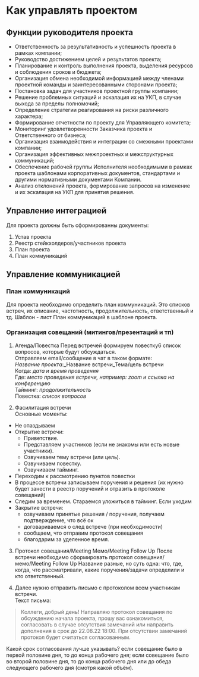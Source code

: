# Как управлять проектом

## Функции руководителя проекта
- Ответственность за результативность и успешность проекта в рамках компании; 
- Руководство достижением целей и результатов проекта; 
- Планирование и контроль выполнения проекта, выделения ресурсов и соблюдения сроков и бюджета; 
- Организация обмена необходимой информацией между членами проектной команды и заинтересованными сторонами проекта; 
- Постановка задач для участников проектной группы компании; 
- Решение проблемных ситуаций и эскалация их на УКП, в случае выхода за пределы полномочий; 
- Определение стратегии реагирования на риски различного характера; 
- Формирование отчетности по проекту для Управляющего комитета; 
- Мониторинг удовлетворенности Заказчика проекта и Ответственного от бизнеса; 
- Организация взаимодействия и интеграции со смежными проектами компании; 
- Организация эффективных межпроектных и межструктурных коммуникаций; 
- Обеспечение рабочей группы Исполнителя необходимыми в рамках проекта шаблонами корпоративных документов, стандартами и другими нормативными документами Компании. 
- Анализ отклонений проекта, формирование запросов на изменение и их эскалация на УКП для принятия решения. 

## Управление интеграцией
Для проекта должны быть сформированны документы:
1. Устав проекта
2. Реестр стейкхолдеров/участников проекта
3. План проекта
4. План коммуникаций

## Управление коммуникацией
### План коммуникаций
Для проекта необходимо определить план коммуникаций. Это списков встреч, их описание, частотность, продолжительность, ответственный и тд.
Шаблон - лист План коммуникаций в шаблоне проекта.


### Организация совещаний (митингов/презентаций и тп)
1. Агенда/Повестка
   Перед встречей формируем повестку6 список вопросов, которые будут обсуждаться.  
   Отправляем email/сообщение в чат в таком формате:  
   _Название проекта_:_Название встречи_Тема/цель встречи  
   Когда: _дата и время проведения_  
   Где: _место проведения встречи, например: zoom и ссылка на конференцию_  
   Тайминг: _продолжительность_  
   Повестка: _список вопросов_  
    
2. Фасилитация встречи  
  Основные моменты:
  - Не опаздываем
  - Открытие встречи:
     - Приветствие.
     - Представляем участников (если не знакомы или есть новые участники).
     - Озвучиваем тему встречи (или цель).
     - Озвучиваем повестку.
     - Озвучиваем тайминг.
  - Переходим к рассмотрению пунктов повестки
  - В процессе встречи записываем поручения и решения (их нужно будет занести в реестр поручений и отразить в протоколе совещаний)
  - Следим за временем. Стараемся уложиться в тайминг. Если уходим
  - Закрытие встречи:
     - озвучиваем принятые решения / поручения, получаем подтверждение, что всё ок
     - договариваемся о след встрече (при необходимости)
     - сообщаем, что отправим протокол совещания
     - благодарим за уделенное время.
    
3. Протокол совещания/Meeting Mемо/Meeting Follow Up 
После встречи необходимо сформировать протокол совещания/мемо/Meeting Follow Up
Название разные, но суть одна: что, где, когда, что рассматривали, какие поручения/задачи определили и кто ответственный.

5. Далее нужно отправить письмо с протоколом всем участникам встречи.  
Текст письма:  
> Коллеги, добрый день! Направляю протокол совещания по обсуждению начала проекта, прошу вас ознакомиться, согласовать в случае отсутствия замечаний или направить дополнения в срок до 22.08.22 18:00. При отсутствии замечаний протокол будет считаться согласованным.  

Какой срок согласования лучше указывать? если совещание было в первой половине дня, то до конца рабочего дня; если совещание было во второй половине дня, то до конца рабочего дня или до обеда следующего рабочего дня (смотря какой объём).  
